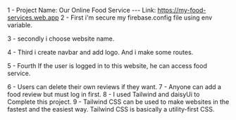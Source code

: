 1 - Project Name: Our Online Food Service
--- Link: https://my-food-services.web.app
2 - First i'm secure my firebase.config file using env variable.

3 - secondly i choose website name.

4 - Third i create navbar and add logo. And i make some routes.

5 - Fourth If the user is logged in to this website, he can access food service.

6 - Users can delete their own reviews if they want.
7 - Anyone can add a food review but must log in first.
8 - I used Tailwind and daisyUi to Complete this project.
9 - Tailwind CSS can be used to make websites in the fastest and the easiest way.
Tailwind CSS is basically a utility-first CSS.
